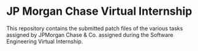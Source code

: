 # JP Morgan Chase Virtual Internship

This repository contains the submitted patch files of the various tasks assigned by JPMorgan Chase & Co. assigned during the Software Engineering Virtual Internship.
